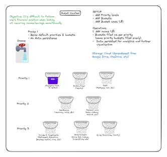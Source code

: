 ![Budget Visualizer excalidraw](https://github.com/maverikkano/Budget-Visualizer/blob/master/Budget%20Visualizer.excalidraw.png)
